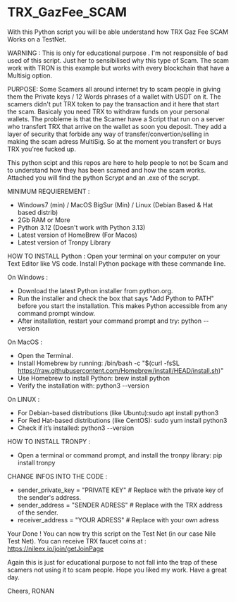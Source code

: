 # TRX_GazFee_SCAM

With this Python script you will be able understand how TRX Gaz Fee SCAM Works on a TestNet. 

WARNING : This is only for educational purpose . I'm not responsible of bad used of this script. Just her to sensibilised why this type of Scam. 
The scam work with TRON is this example but works with every blockchain that have a Multisig option. 

PURPOSE: Some Scamers all around internet try to scam people in giving them the Private keys / 12 Words phrases of a wallet with USDT on it. The scamers didn't put TRX token to pay the transaction and it here that start the scam. Basicaly you need TRX to withdraw funds on your personal wallets. The probleme is that the Scamer have a Script that run on a server who transfert TRX that arrive on the wallet as soon you deposit. They add a layer of security that forbide any way of transfer/convertion/selling in making the scam adress MultiSig. So at the moment you transfert or buys TRX you'ree fucked up.

This python scipt and this repos are here to help people to not be Scam and to understand how they has been scamed and how the scam works. 
Attached you will find the python Scrypt and an .exe of the scrypt. 


MINIMUM REQUIEREMENT : 
- Windows7 (min) / MacOS BigSur (Min) / Linux (Debian Based & Hat based distrib) 
- 2Gb RAM or More
- Python 3.12 (Doesn't work with Python 3.13)
- Latest version of HomeBrew (For Macos)
- Latest version of Tronpy Library

HOW TO INSTALL Python : 
Open your terminal on your computer on your Text Editor like VS code. 
Install Python package with these commande line. 

On Windows : 
- Download the latest Python installer from python.org.
- Run the installer and check the box that says "Add Python to PATH" before you start the installation. This makes Python accessible from any command prompt window.
- After installation, restart your command prompt and try: python --version

On MacOS : 
- Open the Terminal.
- Install Homebrew by running: /bin/bash -c "$(curl -fsSL https://raw.githubusercontent.com/Homebrew/install/HEAD/install.sh)"
- Use Homebrew to install Python: brew install python
- Verify the installation with: python3 --version

On LINUX : 
- For Debian-based distributions (like Ubuntu):sudo apt install python3
- For Red Hat-based distributions (like CentOS): sudo yum install python3
- Check if it’s installed: python3 --version


HOW TO INSTALL TRONPY : 
- Open a terminal or command prompt, and install the tronpy library: pip install tronpy

CHANGE INFOS INTO THE CODE :
- sender_private_key = "PRIVATE KEY"  # Replace with the private key of the sender's address.
- sender_address = "SENDER ADRESS"  # Replace with the TRX address of the sender.
- receiver_address = "YOUR ADRESS"  # Replace with your own adress

Your Done ! You can now try this script on the Test Net (in our case Nile Test Net). 
You can receive TRX faucet coins at : https://nileex.io/join/getJoinPage

Again this is just for educational purpose to not fall into the trap of these scamers not using it to scam people. 
Hope you liked my work. Have a great day. 

Cheers, 
RONAN 


  


                                         
